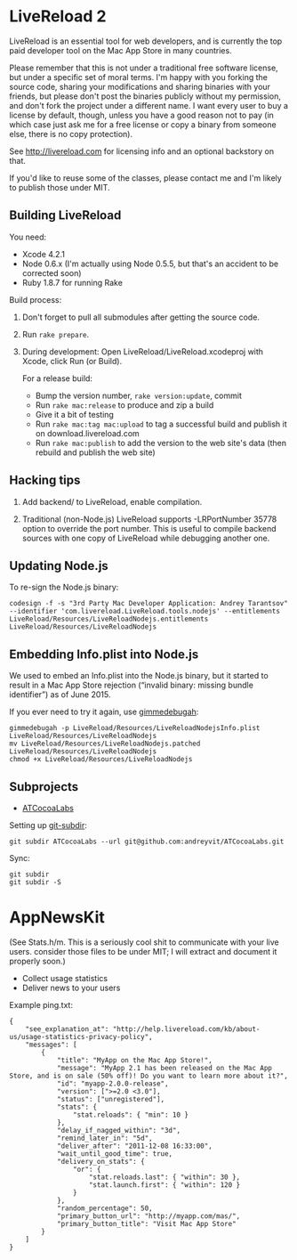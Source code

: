 LiveReload 2
============

LiveReload is an essential tool for web developers, and is currently the top paid developer tool on the Mac App Store in many countries.

Please remember that this is not under a traditional free software license, but under a specific set of moral terms. I'm happy with you forking the source code, sharing your modifications and sharing binaries with your friends, but please don't post the binaries publicly without my permission, and don't fork the project under a different name. I want every user to buy a license by default, though, unless you have a good reason not to pay (in which case just ask me for a free license or copy a binary from someone else, there is no copy protection).

See http://livereload.com for licensing info and an optional backstory on that.

If you'd like to reuse some of the classes, please contact me and I'm likely to publish those under MIT.


Building LiveReload
-------------------

You need:

* Xcode 4.2.1
* Node 0.6.x (I'm actually using Node 0.5.5, but that's an accident to be corrected soon)
* Ruby 1.8.7 for running Rake

Build process:

1. Don't forget to pull all submodules after getting the source code.

2. Run `rake prepare`.

3. During development: Open LiveReload/LiveReload.xcodeproj with Xcode, click Run (or Build).

    For a release build:

    * Bump the version number, `rake version:update`, commit
    * Run `rake mac:release` to produce and zip a build
    * Give it a bit of testing
    * Run `rake mac:tag mac:upload` to tag a successful build and publish it on download.livereload.com
    * Run `rake mac:publish` to add the version to the web site's data (then rebuild and publish the web site)


Hacking tips
------------

1. Add backend/ to LiveReload, enable compilation.

2. Traditional (non-Node.js) LiveReload supports -LRPortNumber 35778 option to override the port number. This is useful to compile backend sources with one copy of LiveReload while debugging another one.


Updating Node.js
----------------

To re-sign the Node.js binary:

    codesign -f -s "3rd Party Mac Developer Application: Andrey Tarantsov" --identifier 'com.livereload.LiveReload.tools.nodejs' --entitlements LiveReload/Resources/LiveReloadNodejs.entitlements LiveReload/Resources/LiveReloadNodejs


Embedding Info.plist into Node.js
---------------------------------

We used to embed an Info.plist into the Node.js binary, but it started to result in a Mac App Store rejection (“invalid binary: missing bundle identifier”) as of June 2015.

If you ever need to try it again, use [gimmedebugah](https://github.com/gdbinit/gimmedebugah):

    gimmedebugah -p LiveReload/Resources/LiveReloadNodejsInfo.plist LiveReload/Resources/LiveReloadNodejs
    mv LiveReload/Resources/LiveReloadNodejs.patched LiveReload/Resources/LiveReloadNodejs
    chmod +x LiveReload/Resources/LiveReloadNodejs


Subprojects
-----------

* [ATCocoaLabs](https://github.com/andreyvit/ATCocoaLabs/)

Setting up [git-subdir](https://github.com/andreyvit/git-subdir/):

    git subdir ATCocoaLabs --url git@github.com:andreyvit/ATCocoaLabs.git

Sync:

    git subdir
    git subdir -S


AppNewsKit
==========

(See Stats.h/m. This is a seriously cool shit to communicate with your live users. consider those files to be under MIT; I will extract and document it properly soon.)

* Collect usage statistics
* Deliver news to your users

Example ping.txt:

    {
        "see_explanation_at": "http://help.livereload.com/kb/about-us/usage-statistics-privacy-policy",
        "messages": [
            {
                "title": "MyApp on the Mac App Store!",
                "message": "MyApp 2.1 has been released on the Mac App Store, and is on sale (50% off)! Do you want to learn more about it?",
                "id": "myapp-2.0.0-release",
                "version": [">=2.0 <3.0"],
                "status": ["unregistered"],
                "stats": {
                    "stat.reloads": { "min": 10 }
                },
                "delay_if_nagged_within": "3d",
                "remind_later_in": "5d",
                "deliver_after": "2011-12-08 16:33:00",
                "wait_until_good_time": true,
                "delivery_on_stats": {
                    "or": {
                        "stat.reloads.last": { "within": 30 },
                        "stat.launch.first": { "within": 120 }
                    }
                },
                "random_percentage": 50,
                "primary_button_url": "http://myapp.com/mas/",
                "primary_button_title": "Visit Mac App Store"
            }
        ]
    }
